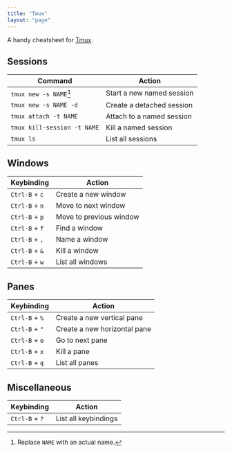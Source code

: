 ```yaml
---
title: "Tmux"
layout: "page"
---
```


A handy cheatsheet for [Tmux](http://tmux.sourceforge.net/).

## Sessions

| Command                     | Action                        |
|-----------------------------|-------------------------------|
| `tmux new -s NAME`[^1]      | Start a new named session     |
| `tmux new -s NAME -d`       | Create a detached session     |
| `tmux attach -t NAME`       | Attach to a named session     |
| `tmux kill-session -t NAME` | Kill a named session          |
| `tmux ls`                   | List all sessions             |

## Windows

| Keybinding     | Action                  |
|----------------|-------------------------|
| `Ctrl-B` + `c` | Create a new window     |
| `Ctrl-B` + `n` | Move to next window     |
| `Ctrl-B` + `p` | Move to previous window |
| `Ctrl-B` + `f` | Find a window           |
| `Ctrl-B` + `,` | Name a window           |
| `Ctrl-B` + `&` | Kill a window           |
| `Ctrl-B` + `w` | List all windows        |

## Panes

| Keybinding     | Action                       |
|----------------|------------------------------|
| `Ctrl-B` + `%` | Create a new vertical pane   |
| `Ctrl-B` + `"` | Create a new horizontal pane |
| `Ctrl-B` + `o` | Go to next pane              |
| `Ctrl-B` + `x` | Kill a pane                  |
| `Ctrl-B` + `q` | List all panes               |

## Miscellaneous

| Keybinding     | Action                |
|----------------|-----------------------|
| `Ctrl-B` + `?` | List all keybindings  |

[^1]: Replace `NAME` with an actual name.
